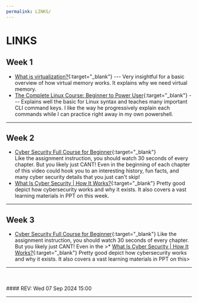 ```yaml
---
permalink: LINKS/
---
```


# LINKS

## Week 1

* [What is virtualization?](https://www.youtube.com/watch?v=5lFnKYCZT5o){:target="_blank"} ---
  Very insightful for a basic overview of how virtual memory works. It explains why we need virtual memory.
* [The Complete Linux Course: Beginner to Power User](https://youtu.be/wBp0Rb-ZJak){:target="_blank"} ---
  Explains well the basic for Linux syntax and teaches many important CLI command keys. I like the way he progressively explain each commands while I can practice right away in my own powershell.

---

## Week 2

* [Cyber Security Full Course for Beginner](https://youtu.be/U_P23SqJaDc){:target="_blank"}  
  Like the assignment instruction, you should watch 30 seconds of every chapter. But you likely just CANT! Even in the beginning of each chapter of this video could hook you to an interesting history, fun facts, and many cyber security details that you just can't skip!
* [What Is Cyber Security | How It Works?](https://www.youtube.com/watch?v=inWWhr5tnEA){:target="_blank"} 
  Pretty good depict how cybersecurity works and why it exists. It also covers a vast learning materials in PPT on this week.

---
## Week 3

* [Cyber Security Full Course for Beginner](https://youtu.be/U_P23SqJaDc){:target="_blank"}
  Like the assignment instruction, you should watch 30 seconds of every chapter. But you likely just CANT! Even in the >* [What Is Cyber Security | How It Works?](https://www.youtube.com/watch?v=inWWhr5tnEA){:target="_blank"}
  Pretty good depict how cybersecurity works and why it exists. It also covers a vast learning materials in PPT on this>

---

<br>
<br>
#### REV: Wed 07 Sep 2024 15:00
<hr>

